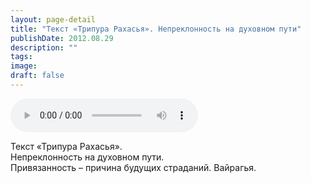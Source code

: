 ```yaml
---
layout: page-detail
title: "Текст «Трипура Рахасья». Непреклонность на духовном пути"
publishDate: 2012.08.29
description: ""
tags:
image:
draft: false
---
```


<audio title="2012.08.29 - Текст «Трипура Рахасья». Непреклонность на духовном пути.mp3" src="https://filer-api.advayta.org/v1.0/public/files/75405" controls=""></audio>

 Текст «Трипура Рахасья».  
Непреклонность на духовном пути.  
Привязанность – причина будущих страданий. Вайрагья.  

  
